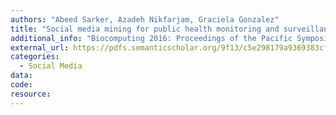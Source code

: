 ```yaml
---
authors: "Abeed Sarker, Azadeh Nikfarjam, Graciela Gonzalez"
title: "Social media mining for public health monitoring and surveillance"
additional_info: "Biocomputing 2016: Proceedings of the Pacific Symposium"
external_url: https://pdfs.semanticscholar.org/9f13/c5e298179a9369383cf8a742d85b6cb8afb5.pdf
categories:
  - Social Media
data:
code:
resource:
---
```

